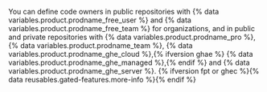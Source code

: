 You can define code owners in public repositories with {% data variables.product.prodname_free_user %} and {% data variables.product.prodname_free_team %} for organizations, and in public and private repositories with {% data variables.product.prodname_pro %}, {% data variables.product.prodname_team %}, {% data variables.product.prodname_ghe_cloud %},{% ifversion ghae %} {% data variables.product.prodname_ghe_managed %},{% endif %} and {% data variables.product.prodname_ghe_server %}. {% ifversion fpt or ghec %}{% data reusables.gated-features.more-info %}{% endif %}
